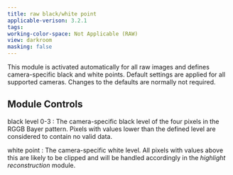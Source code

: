 ```yaml
---
title: raw black/white point
applicable-verison: 3.2.1
tags: 
working-color-space: Not Applicable (RAW) 
view: darkroom
masking: false
---
```


This module is activated automatically for all raw images and defines camera-specific black and white points. Default settings are applied for all supported cameras. Changes to the defaults are normally not required.

## Module Controls

black level 0-3
: The camera-specific black level of the four pixels in the RGGB Bayer pattern. Pixels with values lower than the defined level are considered to contain no valid data.

white point
: The camera-specific white level. All pixels with values above this are likely to be clipped and will be handled accordingly in the _highlight reconstruction_ module.